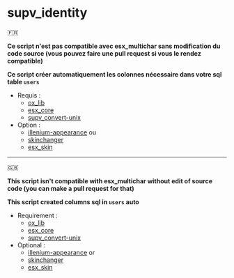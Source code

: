 # supv_identity

:fr:

**Ce script n'est pas compatible avec esx_multichar sans modification du code source (vous pouvez faire une pull request si vous le rendez compatible)**

**Ce script créer automatiquement les colonnes nécessaire dans votre sql table `users`**

- Requis :
  - [ox_lib](https://github.com/overextended/ox_lib)
  - [esx_core](https://github.com/esx-framework/esx_core)
  - [supv_convert-unix](https://github.com/SUP2Ak/supv_convert-unix)
- Option :
  - [illenium-appearance](https://github.com/iLLeniumStudios/illenium-appearance) ou
  - [skinchanger](https://github.com/esx-framework/esx_core/tree/main/%5Bcore%5D/skinchanger)
  - [esx_skin](https://github.com/esx-framework/esx_core/tree/main/%5Bcore%5D/esx_skin)

____

:uk:

**This script isn't compatible with esx_multichar without edit of source code (you can make a pull request for that)**

**This script created columns sql in `users` auto**
 
- Requirement :
  - [ox_lib](https://github.com/overextended/ox_lib)
  - [esx_core](https://github.com/esx-framework/esx_core)
  - [supv_convert-unix](https://github.com/SUP2Ak/supv_convert-unix)
- Optional :
  - [illenium-appearance](https://github.com/iLLeniumStudios/illenium-appearance) or
  - [skinchanger](https://github.com/esx-framework/esx_core/tree/main/%5Bcore%5D/skinchanger)
  - [esx_skin](https://github.com/esx-framework/esx_core/tree/main/%5Bcore%5D/esx_skin)
